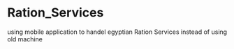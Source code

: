 # Ration_Services
using mobile application to handel egyptian Ration Services instead of using old machine  
